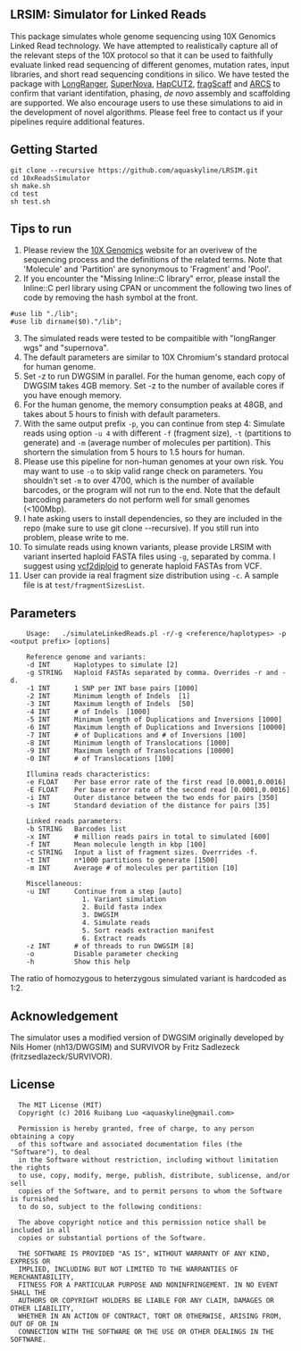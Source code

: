 ## LRSIM: Simulator for Linked Reads

This package simulates whole genome sequencing using 10X Genomics Linked Read technology.  We have attempted to realistically capture all of the relevant steps of the 10X protocol so that it can be used to faithfully evaluate linked read sequencing of different genomes, mutation rates, input libraries, and short read sequencing conditions in silico. We have tested the package with <a href="https://support.10xgenomics.com/genome-exome/software/pipelines/latest/what-is-long-ranger">LongRanger</a>, <a href="https://support.10xgenomics.com/de-novo-assembly/software/overview/welcome">SuperNova</a>, <a href="https://github.com/vibansal/HapCUT2"> HapCUT2</a>, <a href="https://sourceforge.net/projects/fragscaff/files/">fragScaff</a> and <a href="https://github.com/bcgsc/arcs">ARCS</a> to confirm that variant identifation, phasing, *de novo* assembly and scaffolding are supported. We also encourage users to use these simulations to aid in the development of novel algorithms. Please feel free to contact us if your pipelines require additional features.

## Getting Started

```
git clone --recursive https://github.com/aquaskyline/LRSIM.git
cd 10xReadsSimulator
sh make.sh
cd test
sh test.sh
```

## Tips to run
1. Please review the <a href="https://www.10xgenomics.com/">10X Genomics</a> website for an overivew of the sequencing process and the definitions of the related terms. Note that 'Molecule' and 'Partition' are synonymous to 'Fragment' and 'Pool'.
2. If you encounter the "Missing Inline::C library" error, please install the Inline::C perl library using CPAN or uncomment the following two lines of code by removing the hash symbol at the front.
```
#use lib "./lib";
#use lib dirname($0)."/lib";
```
3. The simulated reads were tested to be compaitible with "longRanger wgs" and "supernova".
4. The default parameters are similar to 10X Chromium's standard protocal for human genome.
5. Set -z to run DWGSIM in parallel. For the human genome, each copy of DWGSIM takes 4GB memory. Set -z to the number of available cores if you have enough memory.
6. For the human genome, the memory consumption peaks at 48GB, and takes about 5 hours to finish with default parameters.
7. With the same output prefix `-p`, you can continue from step 4: Simulate reads using option `-u 4` with different `-f` (fragment size), `-t` (partitions to generate) and `-m` (average number of molecules per partition). This shortern the simulation from 5 hours to 1.5 hours for human.
8. Please use this pipeline for non-human genomes at your own risk. You may want to use `-o` to skip valid range check on parameters. You shouldn't set `-m` to over 4700, which is the number of available barcodes, or the program will not run to the end. Note that the default barcoding parameters do not perform well for small genomes (<100Mbp).
9. I hate asking users to install dependencies, so they are included in the repo (make sure to use git clone --recursive). If you still run into problem, please write to me.
10. To simulate reads using known variants, please provide LRSIM with variant inserted haploid FASTA files using `-g`, separated by comma. I suggest using <a href="http://alleleseq.gersteinlab.org/tools.html">vcf2diploid</a> to generate haploid FASTAs from VCF.
11. User can provide ia real fragment size distribution using `-c`. A sample file is at `test/fragmentSizesList`.


## Parameters
```
    Usage:   ./simulateLinkedReads.pl -r/-g <reference/haplotypes> -p <output prefix> [options]

    Reference genome and variants:
    -d INT      Haplotypes to simulate [2]
    -g STRING   Haploid FASTAs separated by comma. Overrides -r and -d.
    -1 INT      1 SNP per INT base pairs [1000]
    -2 INT      Minimum length of Indels  [1]
    -3 INT      Maximum length of Indels  [50]
    -4 INT      # of Indels  [1000]
    -5 INT      Minimum length of Duplications and Inversions [1000]
    -6 INT      Maximum length of Duplications and Inversions [10000]
    -7 INT      # of Duplications and # of Inversions [100]
    -8 INT      Minimum length of Translocations [1000]
    -9 INT      Maximum length of Translocations [10000]
    -0 INT      # of Translocations [100]

    Illumina reads characteristics:
    -e FLOAT    Per base error rate of the first read [0.0001,0.0016]
    -E FLOAT    Per base error rate of the second read [0.0001,0.0016]
    -i INT      Outer distance between the two ends for pairs [350]
    -s INT      Standard deviation of the distance for pairs [35]

    Linked reads parameters:
    -b STRING   Barcodes list
    -x INT      # million reads pairs in total to simulated [600]
    -f INT      Mean molecule length in kbp [100]
    -c STRING   Input a list of fragment sizes. Overrrides -f.
    -t INT      n*1000 partitions to generate [1500]
    -m INT      Average # of molecules per partition [10]

    Miscellaneous:
    -u INT      Continue from a step [auto]
                  1. Variant simulation
                  2. Build fasta index
                  3. DWGSIM
                  4. Simulate reads
                  5. Sort reads extraction manifest
                  6. Extract reads
    -z INT      # of threads to run DWGSIM [8]
    -o          Disable parameter checking
    -h          Show this help
```
The ratio of homozygous to heterzygous simulated variant is hardcoded as 1:2.

## Acknowledgement
The simulator uses a modified version of DWGSIM originally developed by Nils Homer (nh13/DWGSIM) and SURVIVOR by Fritz Sadlezeck (fritzsedlazeck/SURVIVOR).

## License
```
  The MIT License (MIT)
  Copyright (c) 2016 Ruibang Luo <aquaskyline@gmail.com>
 
  Permission is hereby granted, free of charge, to any person obtaining a copy
  of this software and associated documentation files (the "Software"), to deal
  in the Software without restriction, including without limitation the rights
  to use, copy, modify, merge, publish, distribute, sublicense, and/or sell
  copies of the Software, and to permit persons to whom the Software is furnished
  to do so, subject to the following conditions:
 
  The above copyright notice and this permission notice shall be included in all
  copies or substantial portions of the Software.
 
  THE SOFTWARE IS PROVIDED "AS IS", WITHOUT WARRANTY OF ANY KIND, EXPRESS OR
  IMPLIED, INCLUDING BUT NOT LIMITED TO THE WARRANTIES OF MERCHANTABILITY,
  FITNESS FOR A PARTICULAR PURPOSE AND NONINFRINGEMENT. IN NO EVENT SHALL THE
  AUTHORS OR COPYRIGHT HOLDERS BE LIABLE FOR ANY CLAIM, DAMAGES OR OTHER LIABILITY,
  WHETHER IN AN ACTION OF CONTRACT, TORT OR OTHERWISE, ARISING FROM, OUT OF OR IN
  CONNECTION WITH THE SOFTWARE OR THE USE OR OTHER DEALINGS IN THE SOFTWARE.
```

